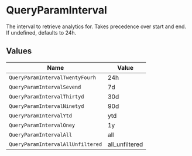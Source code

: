 # QueryParamInterval

The interval to retrieve analytics for. Takes precedence over start and end. If undefined, defaults to 24h.


## Values

| Name                              | Value                             |
| --------------------------------- | --------------------------------- |
| `QueryParamIntervalTwentyFourh`   | 24h                               |
| `QueryParamIntervalSevend`        | 7d                                |
| `QueryParamIntervalThirtyd`       | 30d                               |
| `QueryParamIntervalNinetyd`       | 90d                               |
| `QueryParamIntervalYtd`           | ytd                               |
| `QueryParamIntervalOney`          | 1y                                |
| `QueryParamIntervalAll`           | all                               |
| `QueryParamIntervalAllUnfiltered` | all_unfiltered                    |